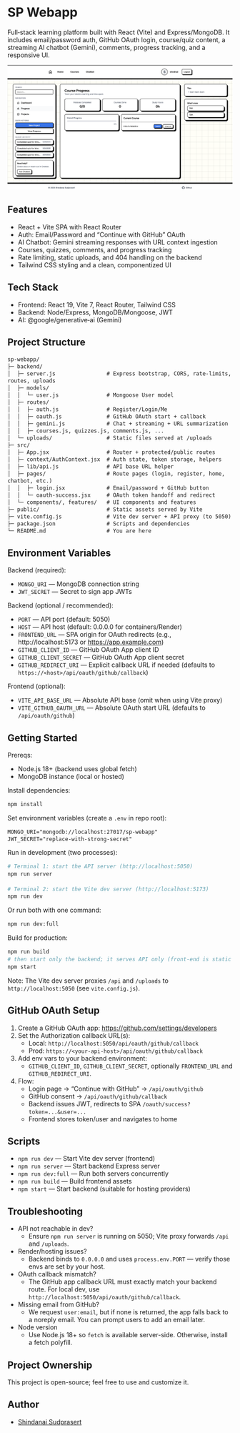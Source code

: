 # SP Webapp

Full‑stack learning platform built with React (Vite) and Express/MongoDB. It includes email/password auth, GitHub OAuth login, course/quiz content, a streaming AI chatbot (Gemini), comments, progress tracking, and a responsive UI.

![Preivew](/public/preview.png)

## Features
- React + Vite SPA with React Router
- Auth: Email/Password and “Continue with GitHub” OAuth
- AI Chatbot: Gemini streaming responses with URL context ingestion
- Courses, quizzes, comments, and progress tracking
- Rate limiting, static uploads, and 404 handling on the backend
- Tailwind CSS styling and a clean, componentized UI

## Tech Stack
- Frontend: React 19, Vite 7, React Router, Tailwind CSS
- Backend: Node/Express, MongoDB/Mongoose, JWT
- AI: @google/generative‑ai (Gemini)

## Project Structure

```
sp-webapp/
├─ backend/
│  ├─ server.js                # Express bootstrap, CORS, rate-limits, routes, uploads
│  ├─ models/
│  │  └─ user.js               # Mongoose User model
│  ├─ routes/
│  │  ├─ auth.js               # Register/Login/Me
│  │  ├─ oauth.js              # GitHub OAuth start + callback
│  │  ├─ gemini.js             # Chat + streaming + URL summarization
│  │  ├─ courses.js, quizzes.js, comments.js, ...
│  └─ uploads/                 # Static files served at /uploads
├─ src/
│  ├─ App.jsx                  # Router + protected/public routes
│  ├─ context/AuthContext.jsx  # Auth state, token storage, helpers
│  ├─ lib/api.js               # API base URL helper
│  ├─ pages/                   # Route pages (login, register, home, chatbot, etc.)
│  │  ├─ login.jsx             # Email/password + GitHub button
│  │  └─ oauth-success.jsx     # OAuth token handoff and redirect
│  └─ components/, features/   # UI components and features
├─ public/                     # Static assets served by Vite
├─ vite.config.js              # Vite dev server + API proxy (to 5050)
├─ package.json                # Scripts and dependencies
└─ README.md                   # You are here
```

## Environment Variables

Backend (required):
- `MONGO_URI` — MongoDB connection string
- `JWT_SECRET` — Secret to sign app JWTs

Backend (optional / recommended):
- `PORT` — API port (default: 5050)
- `HOST` — API host (default: 0.0.0.0 for containers/Render)
- `FRONTEND_URL` — SPA origin for OAuth redirects (e.g., http://localhost:5173 or https://app.example.com)
- `GITHUB_CLIENT_ID` — GitHub OAuth App client ID
- `GITHUB_CLIENT_SECRET` — GitHub OAuth App client secret
- `GITHUB_REDIRECT_URI` — Explicit callback URL if needed (defaults to `https://<host>/api/oauth/github/callback`)

Frontend (optional):
- `VITE_API_BASE_URL` — Absolute API base (omit when using Vite proxy)
- `VITE_GITHUB_OAUTH_URL` — Absolute OAuth start URL (defaults to `/api/oauth/github`)

## Getting Started

Prereqs:
- Node.js 18+ (backend uses global fetch)
- MongoDB instance (local or hosted)

Install dependencies:

```sh
npm install
```

Set environment variables (create a `.env` in repo root):

```env
MONGO_URI="mongodb://localhost:27017/sp-webapp"
JWT_SECRET="replace-with-strong-secret"
```

Run in development (two processes):

```sh
# Terminal 1: start the API server (http://localhost:5050)
npm run server

# Terminal 2: start the Vite dev server (http://localhost:5173)
npm run dev
```

Or run both with one command:

```sh
npm run dev:full
```

Build for production:

```sh
npm run build
# then start only the backend; it serves API only (front-end is static elsewhere)
npm start
```

Note: The Vite dev server proxies `/api` and `/uploads` to `http://localhost:5050` (see `vite.config.js`).

## GitHub OAuth Setup

1) Create a GitHub OAuth app: https://github.com/settings/developers
2) Set the Authorization callback URL(s):
	 - Local: `http://localhost:5050/api/oauth/github/callback`
	 - Prod: `https://<your-api-host>/api/oauth/github/callback`
3) Add env vars to your backend environment:
	 - `GITHUB_CLIENT_ID`, `GITHUB_CLIENT_SECRET`, optionally `FRONTEND_URL` and `GITHUB_REDIRECT_URI`.
4) Flow:
	 - Login page → “Continue with GitHub” → `/api/oauth/github`
	 - GitHub consent → `/api/oauth/github/callback`
	 - Backend issues JWT, redirects to SPA `/oauth/success?token=...&user=...`
	 - Frontend stores token/user and navigates to home

## Scripts
- `npm run dev` — Start Vite dev server (frontend)
- `npm run server` — Start backend Express server
- `npm run dev:full` — Run both servers concurrently
- `npm run build` — Build frontend assets
- `npm start` — Start backend (suitable for hosting providers)

## Troubleshooting
- API not reachable in dev?
	- Ensure `npm run server` is running on 5050; Vite proxy forwards `/api` and `/uploads`.
- Render/hosting issues?
	- Backend binds to `0.0.0.0` and uses `process.env.PORT` — verify those envs are set by your host.
- OAuth callback mismatch?
	- The GitHub app callback URL must exactly match your backend route. For local dev, use `http://localhost:5050/api/oauth/github/callback`.
- Missing email from GitHub?
	- We request `user:email`, but if none is returned, the app falls back to a noreply email. You can prompt users to add an email later.
- Node version
	- Use Node.js 18+ so `fetch` is available server-side. Otherwise, install a fetch polyfill.

## Project Ownership
This project is open-source; feel free to use and customize it.

## Author
- [Shindanai Sudprasert](https://github.com/shdnaicode)
